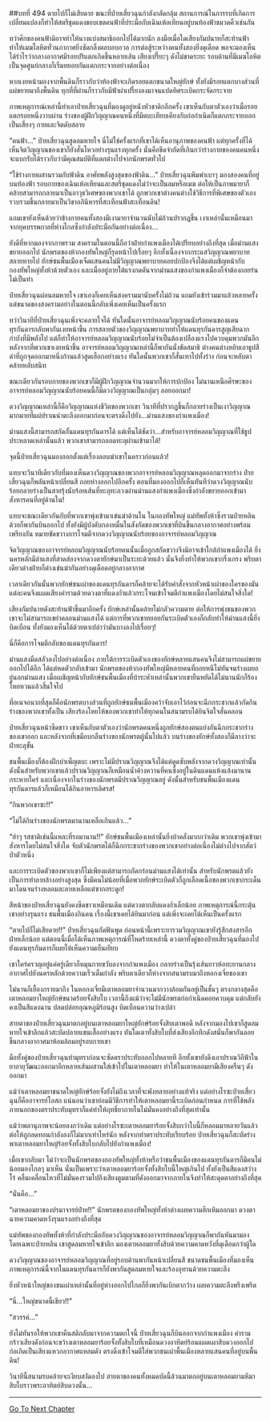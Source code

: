 ##บทที่ 494 ตายไปก็ไม่เสียดาย
ขณะที่ป๋ายเสี่ยวฉุนกำลังกลัดกลุ้ม สถานการณ์ในการรบที่เกิดการเปลี่ยนแปลงก็ทำให้สตรีชุดแดงขอบเขตคนฟ้าที่ประมือกับเฉินเห้อเทียนอยู่บนท้องฟ้าขมวดคิ้วเช่นกัน

ทว่าศึกของคนฟ้ามิอาจทำให้นางแบ่งสมาธิออกไปได้มากนัก ลงมือเมื่อใดเสียงกัมปนาทก็สะท้านฟ้า ทำให้เมฆโลหิตทั่วนภากาศยิ่งซัดกลิ้งตลบอบอวล การต่อสู้ระหว่างคนทั้งสองยิ่งดุเดือด พอจะมองเห็นได้รำไรว่ากลางอากาศมีรอยปริแตกเกิดขึ้นหลายเส้น เสียงเปรี๊ยะๆ ดังไม่ขาดระยะ รอบด้านที่มีเมฆโลหิตเป็นจุดศูนย์กลางก็เริ่มทยอยกันแตกกระจายอย่างต่อเนื่อง

หากเงยหน้ามองจากพื้นดินก็ราวกับว่าท้องฟ้าจะเกิดรอยแตกขนาดใหญ่ยักษ์ ทั้งยังมีรอยแตกบางส่วนที่แผ่ขยายมาถึงพื้นดิน ทุกที่ที่ผ่านก็ราวกับมีฟ้าผ่าเปรี้ยงลงมาจนแปดทิศระเบิดกระจัดกระจาย

ภาพเหตุการณ์เหล่านี้ทำเอาป๋ายเสี่ยวฉุนที่มองดูอยู่หนังหัวชาดิกอีกครั้ง เขาเห็นกับตาตัวเองว่าเมื่อรอยแตกรอยหนึ่งวาบผ่าน ร่างของผู้ฝึกวิญญาณคนหนึ่งที่มีตบะเทียบเคียงกับก่อกำเนิดก็แตกกระจายออกเป็นเสี่ยงๆ กายและจิตดับสลาย

“คนฟ้า...” ป๋ายเสี่ยวฉุนสูดลมหายใจ นี่ไม่ใช่ครั้งแรกที่เขาได้เห็นอานุภาพของคนฟ้า แต่ทุกครั้งที่ได้เห็นจิตวิญญาณของเขาก็ยังสั่นไหวอย่างรุนแรงทุกครั้ง นั่นคือขีดจำกัดที่เกินกว่าร่างกายของคนคนหนึ่งจะแบกรับได้ราวกับว่ามีคุณสมบัติที่แตกต่างไปจากนักพรตทั่วไป

“ใช้ร่างกายผสานรวมกับฟ้าดิน อาศัยพลังสูงสุดของฟ้าดิน...” ป๋ายเสี่ยวฉุนพึมพำเบาๆ มองสองคนที่อยู่บนท้องฟ้า รอบกายของเฉินเห้อเทียนและสตรีชุดแดงไม่ว่าจะเป็นลมหรือเมฆ ต่อให้เป็นภาพมายาก็คล้ายสามารถกลายมาเป็นอาวุธวิเศษของพวกเขาได้ ถูกพวกเขาต่างคนต่างใช้วิธีการที่พิเศษของตัวเองรวบรวมขึ้นกลายมาเป็นวิขาอภินิหารที่สะเทือนฟ้าสะเทือนดิน!

แถมเขายังเห็นด้วยว่าข้างกายคนทั้งสองมีเงามายาจำนวนนับไม่ถ้วนปรากฏขึ้น เงาเหล่านั้นเหมือนมาจากยุคบรรพกาลที่ห่างไกลซึ่งกำลังประมือกันอย่างต่อเนื่อง...

ยังดีที่หากมองจากภาพรวม สงครามในตอนนี้ถือว่าฝ่ายกำแพงเมืองได้เปรียบอย่างถึงที่สุด เมื่อม่านแสงขยายออกไป นักพรตของห้ากองทัพใหญ่ก็รุดหน้าไปเรื่อยๆ อีกทั้งเนื่องจากกระแสวิญญาณพยาบาทสลายหายไป ยักษ์ชนพื้นเมืองเจ็ดแสนคนไม่มีวิญญาณพยาบาทคอยปกป้องจึงได้แต่เผชิญหน้ากับกองทัพใหญ่ทั้งห้าด้วยตัวเอง และเมื่ออยู่ภายใต้แรงกดดันจากม่านแสงของกำแพงเมืองก็จำต้องถอยร่นไม่เป็นท่า

ป๋ายเสี่ยวฉุนผ่อนลมหายใจ เขาเองก็เคยเห็นสงครามมานับครั้งไม่ถ้วน แถมยังเข้าร่วมมาแล้วหลายครั้ง แต่ขนาดของสงครามอย่างในตอนนี้กลับเพิ่งเคยเห็นเป็นครั้งแรก

ทว่าวินาทีที่ป๋ายเสี่ยวฉุนเพิ่งจะคลายใจได้ ทันใดนั้นอาจารย์หลอมวิญญาณนับร้อยคนของแดนทุรกันดารกลับพากันเงยหน้าขึ้น การสลายตัวของวิญญาณพยาบาททำให้แดนทุรกันดารสูญเสียฉากกำบังที่มีพลังไป แต่ก็ทำให้อาจารย์หลอมวิญญาณนับร้อยไม่จำเป็นต้องเปลืองแรงไปควบคุมพวกมันอีก หลังจากที่พวกเขาเงยหน้าขึ้น อาจารย์หลอมวิญญาณเหล่านี้ก็พากันนั่งขัดสมาธิ ต่างคนต่างหยิบเอาธูปสีดำที่ถูกจุดออกมาหนึ่งก้านแล้วสูดเฮือกอย่างแรง ทันใดนั้นพวกเขาก็สั่นเทาไปทั้งร่าง ก่อนจะหลับตาคล้ายหลับสนิท

ขณะเดียวกันรอบกายของพวกเขาก็มีผู้ฝึกวิญญาณจำนวนมากให้การปกป้อง ไม่นานเหนือศีรษะของอาจารย์หลอมวิญญาณนับร้อยคนนี้ก็มีดวงวิญญาณเป็นกลุ่มๆ ลอยออกมา!

ดวงวิญญาณเหล่านี้ก็คือวิญญาณแห่งชีวิตของพวกเขา วินาทีที่ปรากฏขึ้นก็กลายร่างเป็นเงาวิญญาณมากมายที่แผ่ปราณน่าตะลึงออกมาก่อนจะตรงดิ่งไปยัง...ม่านแสงของกำแพงเมือง!

ม่านแสงนี้สามารถสกัดกั้นแดนทุรกันดารได้ แต่เห็นได้ชัดว่า...สำหรับอาจารย์หลอมวิญญาณที่ใช้ธูปประหลาดเหล่านั้นแล้ว พวกเขาสามารถลอดทะลุผ่านเข้ามาได้!

จุดนี้ป๋ายเสี่ยวฉุนมองออกตั้งแต่เรื่องลอบฆ่าเขาในคราวก่อนแล้ว!

แทบจะวินาทีเดียวกับที่มองเห็นดวงวิญญาณของพวกอาจารย์หลอมวิญญาณหลุดออกมาจากร่าง ป๋ายเสี่ยวฉุนก็พลันหน้าเปลี่ยนสี ถอยห่างออกไปอีกครั้ง ตอนที่มองออกไปก็เห็นทันทีว่าดวงวิญญาณนับร้อยกลายร่างเป็นสายรุ้งนับร้อยเส้นที่ทะลุทะลวงผ่านม่านแสงกำแพงเมืองซึ่งกำลังขยายออกเข้ามาสังหารคนที่อยู่ด้านใน!

แทบจะขณะเดียวกันกับที่พวกเขาพุ่งเข้ามาเข่นฆ่าด้านใน ในกองทัพใหญ่ แม่ทัพทั้งห้าซึ่งรวมป๋ายหลินด้วยก็พากันบินออกไป ทั้งยังมีผู้บังคับกองหมื่นในสังกัดของพวกเขาที่บินขึ้นกลางอากาศอย่างพร้อมเพรียงกัน หมายขัดขวางการโจมตีจากดวงวิญญาณนับร้อยของอาจารย์หลอมวิญญาณ

จิตวิญญาณของอาจารย์หลอมวิญญาณนับร้อยคนนั้นเมื่อถูกสกัดขวางจึงมิอาจเข้าใกล้กำแพงเมืองได้ ยิ่งนครหลักมีลำแสงที่สาดส่องจากดวงตายักษ์มาเป็นระยะด้วยแล้ว นั่นจึงยิ่งทำให้พวกเขากริ่งเกรง พริบตาเดียวต่างฝ่ายก็ต่างเข่นฆ่ากันอย่างดุเดือดอยู่กลางอากาศ

เวลาเดียวกันนั้นพวกยักษ์ชนเผ่าของแดนทุรกันดารก็คล้ายจะได้รับคำสั่งจากหัวหน้าเผ่าของใครของมัน แต่ละคนจึงแผดเสียงคำรามด้วยดวงตาที่แดงก่ำแล้วกระโจนเข้าโจมตีกำแพงเมืองโดยไม่สนใจสิ่งใด!

เสียงกัมปนาทดังสะท้านฟ้าขึ้นมาอีกครั้ง ยักษ์เหล่านั้นคล้ายไม่กลัวความตาย ต่อให้การพุ่งชนของพวกเขาจะไม่สามารถเขย่าคลอนม่านแสงได้ แต่การที่พวกเขาทยอยกันระเบิดตัวเองก็กลับทำให้ม่านแสงนี้ยิ่งบิดเบือน ทั้งยังมองเห็นได้ด้วยตาเปล่าว่ามันบางลงไปเรื่อยๆ!

นี่ก็คือการโจมตีกลับของแดนทุรกันดาร!

ม่านแสงมืดสลัวลงไปอย่างต่อเนื่อง ภายใต้การระเบิดตัวเองของยักษ์หลายแสนคนจึงไม่สามารถแผ่ขยายออกไปได้อีก ได้แต่หดตัวกลับเข้ามา นักพรตของห้ากองทัพใหญ่มีหลายคนที่ถอยหนีไม่ทันจนร่างเผยอยู่นอกม่านแสง เมื่อเผชิญหน้ากับยักษ์ชนพื้นเมืองที่บ้าระห่ำเหล่านั้นพวกเขายืนหยัดได้ไม่นานนักก็ร้องโหยหวนแล้วสิ้นใจไป

ที่อเนจอนาถที่สุดก็คือนักพรตบางส่วนที่ถูกยักษ์ชนพื้นเมืองคว้าจับเอาไว้ก่อนจะฉีกกระชากแล้วกัดกินร่างของพวกเขาทั้งเป็น เสียงร้องโหยไห้ของพวกเขาทำให้ทุกคนในสนามรบได้ยินจิตใจสั่นคลอน

ป๋ายเสี่ยวฉุนหน้าซีดขาว เขาเห็นกับตาตัวเองว่านักพรตคนหนึ่งถูกยักษ์สองตนแย่งกันฉีกกระชากร่างของเขาออก และหลังจากที่เขมือบกลืนร่างของนักพรตผู้นั้นไปแล้ว บนร่างของยักษ์ทั้งสองก็มีลางว่าจะฝ่าทะลุขั้น

ชนพื้นเมืองก็ต้องฝึกบำเพ็ญตบะ เพราะไม่มีปราณวิญญาณจึงได้แต่ดูดซับพลังจากดวงวิญญาณเท่านั้น ดังนั้นสำหรับพวกเขาแล้วปราณวิญญาณก็เหมือนน้ำค้างหวานที่คนซึ่งอยู่ในดินแดนแห้งแล้งมานานกระหายใคร่ และเนื่องจากในร่างของนักพรตมีปราณวิญญาณอยู่ ดังนั้นสำหรับชนพื้นเมืองแดนทุรกันดารแล้วก็เหมือนได้กินอาหารเลิศรส!

“กินพวกเขาซะ!!”

“ไม่ได้กินร่างของนักพรตมานานเหลือเกินแล้ว...”

“ฮ่าๆ รสชาติเช่นนี้แหละที่รอมานาน!!” ยักษ์ชนพื้นเมืองเหล่านั้นยิ่งบ้าคลั่งมากกว่าเดิม พวกเขาพุ่งเข้ามาสังหารโดยไม่สนใจสิ่งใด จับตัวนักพรตได้ก็ฉีกกระชากร่างของพวกเขาอย่างต่อเนื่องไม่ต่างไปจากสัตว์ป่าตัวหนึ่ง

และการระเบิดตัวของพวกเขาก็ไม่เพียงแต่สามารถกัดกร่อนม่านแสงได้เท่านั้น สำหรับนักพรตแล้วยังเป็นการทำลายล้างอย่างสูงสุด ซึ่งมีคนไม่น้อยที่เมื่อพวกยักษ์ระเบิดตัวก็ถูกเลือดเนื้อของพวกเขากระเด็นมาโดนจนร่างหลอมละลายเหลือแต่ซากกระดูก!

สีหน้าของป๋ายเสี่ยวฉุนยังคงซีดขาวเหมือนเดิม แต่ดวงตากลับแดงก่ำเล็กน้อย ภาพเหตุการณ์นี้กระตุ้นเขาอย่างรุนแรง ชนพื้นเมืองกินคน เรื่องนี้เขาเคยได้ยินมาก่อน แต่เพิ่งจะเคยได้เห็นเป็นครั้งแรก

“ตายไปก็ไม่เสียดาย!!” ป๋ายเสี่ยวฉุนกัดฟันพูด ก่อนหน้านี้เพราะยารวมวิญญาณเขายังรู้สึกสงสารอีกฝ่ายเล็กน้อย แต่ตอนนี้เมื่อได้เห็นภาพเหตุการณ์ที่โหดร้ายเหล่านี้ ดวงตาทั้งคู่ของป๋ายเสี่ยวฉุนที่มองไปยังแดนทุรกันดารก็เผยให้เห็นความเย็นเยียบ

เขาใคร่ครวญอยู่แค่ครู่เดียวก็หมุนกายขวับลงจากกำแพงเมือง กลายร่างเป็นรุ้งเส้นยาวห้อทะยานกลางอากาศไปยังนครหลักด้วยความเร็วเต็มกำลัง พริบตาเดียวก็ห่างจากสนามรบมาถึงหอกงเจี่ยของเขา

ไม่นานก็เยื้องกรายมาถึง ในหอกงเจี่ยมีเตาหลอมยาจำนวนมากวางล้อมกันอยู่เป็นชั้นๆ ตรงกลางสุดคือเตาหลอมยาใหญ่ยักษ์ขนาดร้อยจั้งสิบใบ เวลานี้ถึงแม้ว่าจะไม่มีนักพรตก่อกำเนิดคอยควบคุม แต่กลับยังคงเป็นสีแดงฉาน ปลดปล่อยอุณหภูมิร้อนสูง บิดเบือนความว่างเปล่า

สายตาของป๋ายเสี่ยวฉุนมาตกอยู่บนเตาหลอมยาใหญ่ยักษ์ร้อยจั้งสิบเตาพอดี หลังจากมองไปเขาก็สูดลมหายใจเข้าลึกแล้วสะบัดปลายแขนเสื้ออย่างแรง ทันใดเตาทั้งสิบใบที่ส่งเสียงอึกทึกดังสนั่นก็พากันลอยขึ้นกลางอากาศมาห้อมล้อมอยู่รอบกายเขา

มือทั้งคู่ของป๋ายเสี่ยวฉุนทำมุทราก่อนจะซัดตราประทับออกไปหลายที อีกทั้งเขายังดึงเอาปราณวิถีฟ้าในยาอายุวัฒนะออกมาอีกหลายเส้นผสานใส่เข้าไปในเตาหลอมยา ทำให้ในเตาหลอมยามีเสียงครืนๆ ดังออกมา

แม้ว่าเตาหลอมยาขนาดใหญ่ยักษ์ร้อยจั้งยังไม่ถึงเวลาที่จะพังทลายอย่างแท้จริง แต่อย่างไรซะป๋ายเสี่ยวฉุนก็คืออาจารย์โอสถ แน่นอนว่าเขาย่อมมีวิธีการทำให้เตาหลอมยานี้ระเบิดก่อนกำหนด การที่ใช้พลังภายนอกของตราประทับมุทราก็แค่ทำให้ฤทธิ์ยาภายในไม่มั่นคงอย่างถึงที่สุดเท่านั้น

แม้ว่าพลานุภาพจะน้อยลงกว่าเดิม แต่อย่างไรซะเตาหลอมยาร้อยจั้งสิบกว่าใบนี้ก็หลอมมาหลายวันแล้ว ต่อให้ถูกลดทอนกำลังลงก็ไม่มากเท่าไหร่นัก หลังจากทำตราประทับเรียบร้อย ป๋ายเสี่ยวฉุนก็สะบัดร่างพาเตาหลอมยาใหญ่ร้อยจั้งทั้งสิบใบกลับไปยังกำแพงเมือง!

เมื่อเขากลับมา ไม่ว่าจะเป็นนักพรตของกองทัพใหญ่ทั้งห้าหรือว่าชนพื้นเมืองของแดนทุรกันดารก็มีคนไม่น้อยมองไกลๆ มาเห็น นั่นเป็นเพราะว่าเตาหลอมยาร้อยจั้งทั้งสิบใบนี้ใหญ่เกินไป ทั้งยังเป็นสีแดงสว่างโร่ คลื่นเคลื่อนไหวที่ไม่มั่นคงรวมไปถึงเสียงตูมตามที่ดังออกมาจากภายในจึงทำให้สะดุดตาอย่างถึงที่สุด

“นั่นคือ...”

“เตาหลอมยาของปรมาจารย์ป๋าย!!” นักพรตของกองทัพใหญ่ทั้งห้าต่างเผยความฮึกเหิมออกมา ดวงตาฉายความคาดหวังรุนแรงอย่างถึงที่สุด

แม่ทัพของกองทัพทั้งห้าที่กำลังประมือกับดวงวิญญาณของอาจารย์หลอมวิญญาณก็พากันหันมามอง โดยเฉพาะป๋ายหลิน เขาสูดลมหายใจเข้าลึก มองเตาหลอมยาทั้งสิบด้วยความคาดหวังที่ดุเดือดกว่าผู้ใด

ดวงวิญญาณของอาจารย์หลอมวิญญาณที่อยู่รอบด้านพากันหน้าเปลี่ยนสี ขนาดชนพื้นเมืองที่มองเห็นภาพเหตุการณ์นี้จากในแดนทุรกันดารก็ยังพากันสูดลมหายใจและร้องอุทานด้วยความตะลึง

ยิ่งหัวหน้าใหญ่ของชนเผ่าเหล่านั้นที่อยู่ห่างออกไปไกลก็ยิ่งพากันเบิกตากว้าง เผยความตะลึงพรึงเพริด

“นี่...ใหญ่ขนาดนี้เชียว!!”

“สวรรค์...”

ยังไม่ทันรอให้พวกเขาคืนสติกลับมาจากความตกใจนี้ ป๋ายเสี่ยวฉุนก็บินออกจากกำแพงเมือง คำรามกร้าวเสียงดังก่อนจะขว้างเตาหลอมยาร้อยจั้งทั้งสิบใบที่เหมือนดวงอาทิตย์ร้อนแผดเผาสิบดวงออกไป ก่อเกิดเป็นเสียงแหวกอากาศแหลมดัง ตรงดิ่งเข้าโจมตีใส่พวกชนเผ่าพื้นเมืองหลายแสนคนที่อยู่บนพื้นดิน!

วินาทีนี้สนามรบคล้ายจะเงียบสงัดลงไป สายตาของคนทั้งหมดบัดนี้ล้วนมาตกอยู่บนเตาหลอมยามหึมาสิบใบราวพระอาทิตย์สิบดวงนั้น...


------


[Go To Next Chapter]( ./117.md)